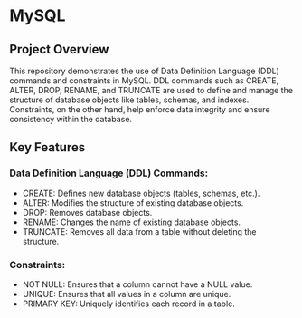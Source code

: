 # MySQL

## Project Overview
This repository demonstrates the use of Data Definition Language (DDL) commands and constraints in MySQL. DDL commands such as CREATE, ALTER, DROP, RENAME, and TRUNCATE are used to define and manage the structure of database objects like tables, schemas, and indexes. Constraints, on the other hand, help enforce data integrity and ensure consistency within the database.

## Key Features

### Data Definition Language (DDL) Commands:

- CREATE: Defines new database objects (tables, schemas, etc.).
- ALTER: Modifies the structure of existing database objects.
- DROP: Removes database objects.
- RENAME: Changes the name of existing database objects.
- TRUNCATE: Removes all data from a table without deleting the structure.

### Constraints:

- NOT NULL: Ensures that a column cannot have a NULL value.
- UNIQUE: Ensures that all values in a column are unique.
- PRIMARY KEY: Uniquely identifies each record in a table.
